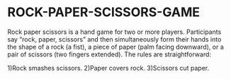 # ROCK-PAPER-SCISSORS-GAME
Rock paper scissors is a hand game for two or more players. Participants say “rock, paper, scissors” and then simultaneously form their hands into the shape of a rock (a fist), a piece of paper (palm facing downward), or a pair of scissors (two fingers extended). The rules are straightforward:

1)Rock smashes scissors.
2)Paper covers rock.
3)Scissors cut paper.
